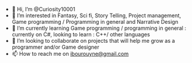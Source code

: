 - 👋 Hi, I’m @Curiosity10001
- 👀 I’m interested in Fantasy, Sci fi, Story Telling, Project management, Game programming / Programming in general and Narrative Design
- 🌱 I’m currently learning Game programming / programming in general : currently on C#, looking to learn : C++/ other languages
- 💞️ I’m looking to collaborate on projects that will help me grow as a programmer and/or Game designer 
- 📫 How to reach me on ibourouyne@gmail.com



